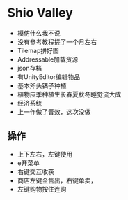 # Shio Valley

- 模仿什么我不说
- 没有参考教程搓了一个月左右
- Tilemap拼好图
- Addressable加载资源
- json存档
- 有UnityEditor编辑物品
- 基本斧头镐子种植
- 植物应季种植生长春夏秋冬睡觉流大成
- 经济系统
- 上一作做了音效，这次没做

## 操作

- 上下左右，左键使用
- e开菜单
- 右键交互收获
- 商店左键全售出，右键单卖，
- 左键购物按住连购